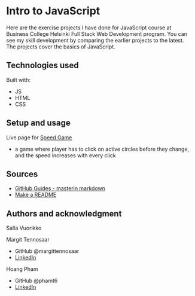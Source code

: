 # Intro to JavaScript

Here are the exercise projects I have done for JavaScript course at Business College Helsinki Full Stack Web Development program. You can see my skill development by comparing the earlier projects to the latest. The projects cover the basics of JavaScript.

## Technologies used

Built with: 

- JS
- HTML
- CSS

## Setup and usage

Live page for [Speed Game](https://public.bc.fi/s2100129/speed_game/)
- a game where player has to click on active circles before they change, and the speed increases with every click

## Sources 

- [GitHub Guides - masterin markdown](https://guides.github.com/features/mastering-markdown/)
- [Make a README](https://www.makeareadme.com/)

## Authors and acknowledgment

Salla Vuorikko

Margit Tennosaar
- GitHub @margittennosaar
- [LinkedIn](https://www.linkedin.com/in/margittennosaar/)

Hoang Pham
- GitHub @phamt6
- [LinkedIn](https://www.linkedin.com/in/tienhoangpham/)